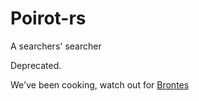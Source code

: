 # Poirot-rs

A searchers' searcher

Deprecated. 

We've been cooking, watch out for [Brontes](https://github.com/SorellaLabs/brontes)



